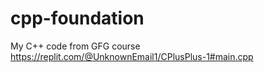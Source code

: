# cpp-foundation
My C++ code from GFG course
https://replit.com/@UnknownEmail1/CPlusPlus-1#main.cpp
